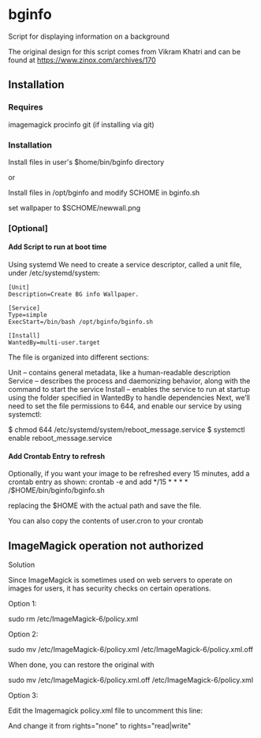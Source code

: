 # bginfo

Script for displaying information on a background

The original design for this script comes from Vikram Khatri
and can be found at https://www.zinox.com/archives/170

## Installation

### Requires
imagemagick
procinfo
git (if installing via git)
### Installation
Install files in user's $home/bin/bginfo directory

or 

Install files in /opt/bginfo
and modify SCHOME in bginfo.sh

set wallpaper to $SCHOME/newwall.png

### [Optional]

#### Add Script to run at boot time
Using systemd
We need to create a service descriptor, called a unit file, under /etc/systemd/system:

```
[Unit]
Description=Create BG info Wallpaper.

[Service]
Type=simple
ExecStart=/bin/bash /opt/bginfo/bginfo.sh

[Install]
WantedBy=multi-user.target
```

The file is organized into different sections:

Unit – contains general metadata, like a human-readable description
Service – describes the process and daemonizing behavior, along with the command to start the service
Install – enables the service to run at startup using the folder specified in WantedBy to handle dependencies
Next, we’ll need to set the file permissions to 644, and enable our service by using systemctl:

$ chmod 644 /etc/systemd/system/reboot_message.service
$ systemctl enable reboot_message.service

#### Add Crontab Entry to refresh

Optionally, if you want your image to be refreshed every 15 minutes, add a crontab entry as shown:
    crontab -e
and add
    */15 * * * * /$HOME/bin/bginfo/bginfo.sh
 
replacing the $HOME with the actual path and save the file.

You can also copy the contents of user.cron to your crontab
## ImageMagick operation not authorized

Solution

Since ImageMagick is sometimes used on web servers to operate on images for users, it has security checks on certain operations.

Option 1:

sudo rm /etc/ImageMagick-6/policy.xml 

Option 2:

sudo mv /etc/ImageMagick-6/policy.xml /etc/ImageMagick-6/policy.xml.off

When done, you can restore the original with

sudo mv /etc/ImageMagick-6/policy.xml.off /etc/ImageMagick-6/policy.xml

Option 3:

Edit the Imagemagick policy.xml file to uncomment this line:

  <!-- <policy domain="module" rights="none" pattern="{PS,PDF,XPS}" /> -->

And change it from rights="none" to rights="read|write"

  <policy domain="module" rights="read|write" pattern="{PS,PDF,XPS}" />